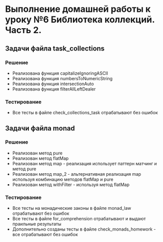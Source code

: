 # Выполнение домашней работы к уроку №6 Библиотека коллекций. Часть 2.
##  Задачи файла task_collections
### Решение
* Реализована функция capitalizeIgnoringASCII
* Реализована функция numbersToNumericString
* Реализована функция intersectionAuto
* Реализована функция filterAllLeftDealer
### Тестирование
* Все тесты в файле check_collections_task отрабатывают без ошибок

## Задачи файла monad
### Решение
* Реализован метод pure
* Реализован метод flatMap 
* Реализован метод map - реализация использует паттерн матчинг и метод pure
* Реализован метод map_2 - альтернативная реализация map используя комбинацию
методов flatMap и pure
* Реализован метод withFilter - используя метод flatMap
### Тестирование
* Все тесты на монадические законы в файле monad_law отрабатывают без ошибок
* Все тесты в файле for_comprehension отрабатывают и выдают праильные результаты
* Дополнительно созданы тесты в файле  check_monads_homework - все отрабатывают без ошибок

